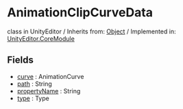 # AnimationClipCurveData
class in UnityEditor
 / Inherits from: <a href="https://docs.unity3d.com/6000.2/Documentation/ScriptReference/Object.html">Object</a> / Implemented in: <a href="https://docs.unity3d.com/6000.2/Documentation/ScriptReference/UnityEditor.CoreModule.html">UnityEditor.CoreModule</a>

## Fields
- <a href="https://docs.unity3d.com/6000.2/Documentation/ScriptReference/AnimationClipCurveData-curve.html">curve</a> : AnimationCurve
- <a href="https://docs.unity3d.com/6000.2/Documentation/ScriptReference/AnimationClipCurveData-path.html">path</a> : String
- <a href="https://docs.unity3d.com/6000.2/Documentation/ScriptReference/AnimationClipCurveData-propertyName.html">propertyName</a> : String
- <a href="https://docs.unity3d.com/6000.2/Documentation/ScriptReference/AnimationClipCurveData-type.html">type</a> : Type

